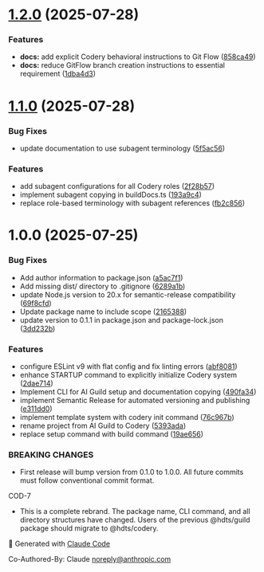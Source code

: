# [1.2.0](https://github.com/turalnovruzov/codery/compare/v1.1.0...v1.2.0) (2025-07-28)


### Features

* **docs:** add explicit Codery behavioral instructions to Git Flow ([858ca49](https://github.com/turalnovruzov/codery/commit/858ca492c5ef8604ef620b465d74cd8e2e37b1fb))
* **docs:** reduce GitFlow branch creation instructions to essential requirement ([1dba4d3](https://github.com/turalnovruzov/codery/commit/1dba4d3133b93cf9f280cfef6f7ef67b25d9ff81))

# [1.1.0](https://github.com/turalnovruzov/codery/compare/v1.0.0...v1.1.0) (2025-07-28)


### Bug Fixes

* update documentation to use subagent terminology ([5f5ac56](https://github.com/turalnovruzov/codery/commit/5f5ac564ae9e94f70c5d7bcbd1dfe9b664f85de4))


### Features

* add subagent configurations for all Codery roles ([2f28b57](https://github.com/turalnovruzov/codery/commit/2f28b5792105a0a7f0d383e1012bdd12d43814cc))
* implement subagent copying in buildDocs.ts ([193a9c4](https://github.com/turalnovruzov/codery/commit/193a9c4699337c7e6d91025b54760eb426a35ec6))
* replace role-based terminology with subagent references ([fb2c856](https://github.com/turalnovruzov/codery/commit/fb2c856563cd40984b2061f982706f991d224c9d))

# 1.0.0 (2025-07-25)


### Bug Fixes

* Add author information to package.json ([a5ac7f1](https://github.com/turalnovruzov/codery/commit/a5ac7f13999a18f6314d0eef0dd5d2c9b024aac8))
* Add missing dist/ directory to .gitignore ([6289a1b](https://github.com/turalnovruzov/codery/commit/6289a1b3df8abfe985b1937649ee5535398603f0))
* update Node.js version to 20.x for semantic-release compatibility ([69f8cfd](https://github.com/turalnovruzov/codery/commit/69f8cfd835cae807fe18acd646a51735acdeb828))
* Update package name to include scope ([2165388](https://github.com/turalnovruzov/codery/commit/21653885bf95b6f413d82a9b86dfc951c670a1ca))
* update version to 0.1.1 in package.json and package-lock.json ([3dd232b](https://github.com/turalnovruzov/codery/commit/3dd232ba96e54fd4ae343f5d553a4b3448fb8545))


### Features

* configure ESLint v9 with flat config and fix linting errors ([abf8081](https://github.com/turalnovruzov/codery/commit/abf8081c64b17a47bf212f305bf7d8fe1f826ad1))
* enhance STARTUP command to explicitly initialize Codery system ([2dae714](https://github.com/turalnovruzov/codery/commit/2dae71458becc51b0bf7042a505645c0efd7a21a))
* Implement CLI for AI Guild setup and documentation copying ([490fa34](https://github.com/turalnovruzov/codery/commit/490fa345a3d65c9226a8851fcea29872d23930cd))
* implement Semantic Release for automated versioning and publishing ([e311dd0](https://github.com/turalnovruzov/codery/commit/e311dd0543bfe53cc78245c1b2ce80daa24c7190))
* implement template system with codery init command ([76c967b](https://github.com/turalnovruzov/codery/commit/76c967bad74016e4b43ee49fabae4ea485496072))
* rename project from AI Guild to Codery ([5393ada](https://github.com/turalnovruzov/codery/commit/5393adaa0d14af74d4a1b402e94625650f9c63ce))
* replace setup command with build command ([19ae656](https://github.com/turalnovruzov/codery/commit/19ae6560ef5e0798e3f526e1101a0bdaeb5213a7))


### BREAKING CHANGES

* First release will bump version from 0.1.0 to 1.0.0.
All future commits must follow conventional commit format.

COD-7
* This is a complete rebrand. The package name, CLI command,
and all directory structures have changed. Users of the previous @hdts/guild
package should migrate to @hdts/codery.

🤖 Generated with [Claude Code](https://claude.ai/code)

Co-Authored-By: Claude <noreply@anthropic.com>
